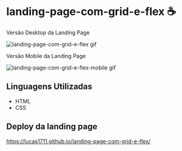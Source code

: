 # landing-page-com-grid-e-flex ☕

Versão Desktop da Landing Page

![landing-page-com-grid-e-flex gif](https://user-images.githubusercontent.com/66094966/167872190-5960222e-8dc5-4b03-8d1b-2a81240d78a4.gif)



Versão Mobile da Landing Page

![landing-page-com-grid-e-flex-mobile gif](https://user-images.githubusercontent.com/66094966/167873068-51fcf0b8-c9d7-4223-b86d-d7cac7f58a08.gif)


## Linguagens Utilizadas

- HTML
- CSS

## Deploy da landing page

 https://lucas1711.github.io/landing-page-com-grid-e-flex/

